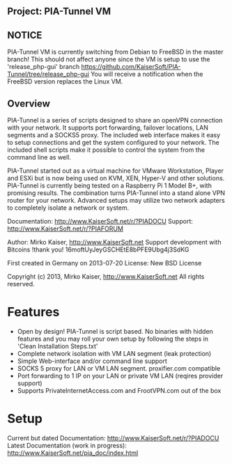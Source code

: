 Project: PIA-Tunnel VM
----------------------

NOTICE
------
PIA-Tunnel VM is currently switching from Debian to FreeBSD in the master branch!
This should not affect anyone since the VM is setup to use the 'release_php-gui' branch
https://github.com/KaiserSoft/PIA-Tunnel/tree/release_php-gui
You will receive a notification when the FreeBSD version replaces the Linux VM.



Overview
--------

PIA-Tunnel is a series of scripts designed to share an openVPN connection with your network.
It supports port forwarding, failover locations, LAN segments and a SOCKS5 proxy.
The included web interface makes it easy to setup connections and get the system configured to
your network.
The included shell scripts make it possible to control the system from the command line as well.

PIA-Tunnel started out as a virtual machine for VMware Workstation, Player and ESXi but
is now being used on KVM, XEN, Hyper-V and other solutions.
PIA-Tunnel is currently being tested on a Raspberry Pi 1 Model B+, with promising results.
The combination turns PIA-Tunnel into a stand alone VPN router for your network.
Advanced setups may utilize two network adapters to completely isolate a network or system.

Documentation:	http://www.KaiserSoft.net/r/?PIADOCU
Support:		http://www.KaiserSoft.net/r/?PIAFORUM

Author: Mirko Kaiser, http://www.KaiserSoft.net
Support development with Bitcoins !thank you!  16moftUyJeyGSCHEtE8bPFE9Ubg4j3SdKG

First created in Germany on 2013-07-20
License: New BSD License

Copyright (c) 2013, Mirko Kaiser, http://www.KaiserSoft.net
All rights reserved.


Features
========
* Open by design! PIA-Tunnel is script based. No binaries
  with hidden features and you may roll your own setup by
  following the steps in 'Clean Installation Steps.txt'
* Complete network isolation with VM LAN segment (leak protection)
* Simple Web-interface and/or command line support
* SOCKS 5 proxy for LAN or VM LAN segment. proxifier.com compatible
* Port forwarding to 1 IP on your LAN or private VM LAN (reqires provider support)
* Supports PrivateInternetAccess.com and FrootVPN.com out of the box


Setup
=====

Current but dated Documentation: http://www.KaiserSoft.net/r/?PIADOCU
Latest Documentation (work in progress): http://www.KaiserSoft.net/pia_doc/index.html
